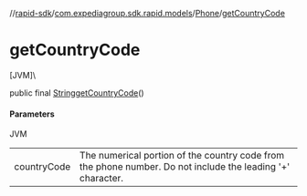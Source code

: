 //[rapid-sdk](../../../index.md)/[com.expediagroup.sdk.rapid.models](../index.md)/[Phone](index.md)/[getCountryCode](get-country-code.md)

# getCountryCode

[JVM]\

public final [String](https://docs.oracle.com/javase/8/docs/api/java/lang/String.html)[getCountryCode](get-country-code.md)()

#### Parameters

JVM

| | |
|---|---|
| countryCode | The numerical portion of the country code from the phone number. Do not include the leading '+' character. |
